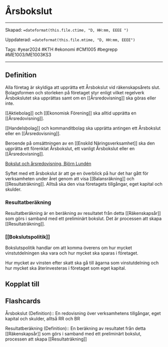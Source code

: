 # Årsbokslut

---
Skapad: `=dateformat(this.file.ctime, "D, HH:mm, EEEE ")`

Uppdaterad: `=dateformat(this.file.mtime, "D, HH:mm, EEEE")`

Tags: #year2024 #KTH #ekonomi #CM1005 #begrepp #ME1003/ME1003KS3

---

## Definition

Alla företag är skyldiga att upprätta ett Årsbokslut vid räkenskapsårets slut. Bolagsformen och storleken på företaget styr enligt vilket regelverk Årsbokslutet ska upprättas samt om en [[Årsredovisning]] ska göras eller inte.

[[Aktiebolag]] och [[Ekonomisk Förening]] ska alltid upprätta en [[Årsredovisning]].

[[Handelsbolag]] och kommanditbolag ska upprätta antingen ett Årsbokslut eller en [[Årsredovisning]].

Beroende på omsättningen av en [[Enskild Näringsverksamhet]] ska den upprätta ett förenklat Årsbokslut, ett vanligt Årsbokslut eller en [[Årsredovisning]].

[Bokslut och årsredovisning, Björn Lundén](https://www.bjornlunden.se/f%C3%B6retagskunskap/bokslut--%C3%A5rsredovisning/s%C3%A5-g%C3%B6r-du-bokslut-och-%C3%A5rsredovisning__8611)

Syftet med ett årsbokslut är att ge en överblick på hur det har gått för verksamheten under året genom att visa [[Balansräkning]] och [[Resultaträkning]]. Alltså ska den visa företagets tillgångar, eget kapital och skulder.

### Resultatberäkning

Resultatberäkning är en beräkning av resultatet från detta [[Räkenskapsår]] som görs i samband med ett preliminärt bokslut. Det är processen att skapa [[Resultaträkning]].

### [[Bokslutspolitik]]

Bokslutspolitik handlar om att komma överens om hur mycket vinstutdelningen ska vara och hur mycket ska sparas i företaget.

Hur mycket av vinsten efter skatt ska gå till ägarna som vinstutdelning och hur mycket ska återinvesteras i företaget som eget kapital.

## Kopplat till

## Flashcards

Årsbokslut (Definition):: En redovisning över verksamhetens tillgångar, eget kapital och skulder, alltså RR och BR
<!--SR:!2024-04-05,44,288!2024-03-18,13,294-->

Resultatberäkning (Definition):: En beräkning av resultatet från detta [[Räkenskapsår]] som görs i samband med ett preliminärt bokslut, processen att skapa [[Resultaträkning]]
<!--SR:!2024-03-12,7,257!2024-03-18,13,277-->

